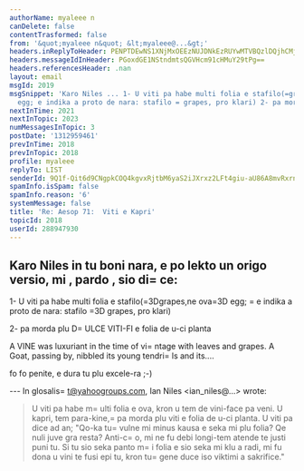 ```yaml
---
authorName: myaleee n
canDelete: false
contentTrasformed: false
from: '&quot;myaleee n&quot; &lt;myaleee@...&gt;'
headers.inReplyToHeader: PENPTDEwNS1XNjMxOEEzNUJDNkEzRUYwMTVBQzlDQjhCMjEwQHBoeC5nYmw+
headers.messageIdInHeader: PGoxdGE1NStndmtsQGVHcm91cHMuY29tPg==
headers.referencesHeader: .nan
layout: email
msgId: 2019
msgSnippet: 'Karo Niles ... 1- U viti pa habe multi folia e stafilo(=grapes,ne  ova=
  egg; e indika a proto de nara: stafilo = grapes, pro klari) 2- pa morda plu DULCE'
nextInTime: 2021
nextInTopic: 2023
numMessagesInTopic: 3
postDate: '1312959461'
prevInTime: 2018
prevInTopic: 2018
profile: myaleee
replyTo: LIST
senderId: 9Q1f-Qit6d9CNgpkCOQ4kgvxRjtbM6yaS2iJXrxz2LFt4giu-aU86A8mvRxrnm08fmhuR1XRUsOIGwaHHXnLzj7yXbvCLQ
spamInfo.isSpam: false
spamInfo.reason: '6'
systemMessage: false
title: 'Re: Aesop 71:  Viti e Kapri'
topicId: 2018
userId: 288947930
---
```


Karo Niles
in tu boni nara, e po lekto un origo versio, mi , pardo , sio di=
ce:
----
1- U viti pa habe multi folia e stafilo(=3Dgrapes,ne  ova=3D egg; =
e indika a proto de nara: stafilo =3D grapes, pro klari)

2- pa morda plu D=
ULCE VITI-FI e folia de u-ci planta

A VINE was luxuriant in the time of vi=
ntage with leaves and
grapes.  A Goat, passing by, nibbled its young tendri=
ls and its....

fo fo penite, e dura tu plu excele-ra ;-)


--- In glosalis=
t@yahoogroups.com, Ian Niles <ian_niles@...> wrote:
>
> 
> U viti pa habe m=
ulti folia e ova, kron u tem de vini-face pa veni.  U kapri, tem para-kine,=
 pa morda plu viti e folia de u-ci planta.  U viti pa dice ad an; "Qo-ka tu=
 vulne mi minus kausa e seka mi plu folia?  Qe nuli juve gra resta?  Anti-c=
o, mi ne fu debi longi-tem atende te justi puni tu.  Si tu sio seka panto m=
i folia e sio seka mi klu a radi, mi fu dona u vini te fusi epi tu, kron tu=
 gene duce iso viktimi a sakrifice."
>



